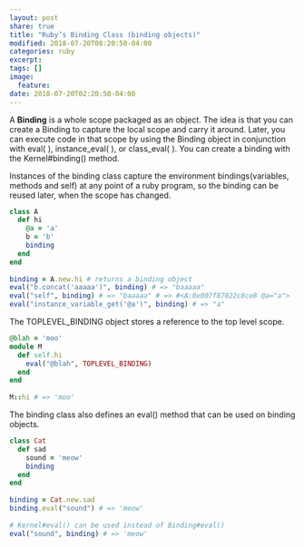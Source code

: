 ```yaml
---
layout: post
share: true
title: "Ruby’s Binding Class (binding objects)"
modified: 2018-07-20T08:20:50-04:00
categories: ruby
excerpt:
tags: []
image:
  feature:
date: 2018-07-20T02:20:50-04:00
---
```


A **Binding** is a whole scope packaged as an object. The idea is that you can create a Binding to capture the local scope 
and carry it around. Later, you can execute code in that scope by using the Binding object in conjunction with eval( ), 
instance_eval( ), or class_eval( ). You can create a binding with the Kernel#binding() method.

Instances of the binding class capture the environment bindings(variables, methods and self) at any point of a ruby program, 
so the binding can be reused later, when the scope has changed.

```ruby
class A
  def hi
    @a = 'a'
    b = 'b'
    binding
  end
end
 
binding = A.new.hi # returns a binding object
eval("b.concat('aaaaa')", binding) # => "baaaaa"
eval("self", binding) # => "baaaaa" # => #<A:0x007f87022c8ce8 @a="a">
eval("instance_variable_get('@a')", binding) # => "a"
```

The TOPLEVEL_BINDING object stores a reference to the top level scope.

```ruby
@blah = 'moo'
module M
  def self.hi
    eval("@blah", TOPLEVEL_BINDING)
  end
end
 
M::hi # => 'moo'
```

The binding class also defines an eval() method that can be used on binding objects.

```ruby
class Cat
  def sad
    sound = 'meow'
    binding
  end
end
 
binding = Cat.new.sad
binding.eval("sound") # => 'meow'
 
# Kernel#eval() can be used instead of Binding#eval()
eval("sound", binding) # => 'meow'
```

